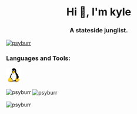 <h1 align="center">Hi 👋, I'm kyle</h1>
<h3 align="center">A stateside junglist.</h3>

<p align="left"> <a href="https://github.com/ryo-ma/github-profile-trophy"><img src="https://github-profile-trophy.vercel.app/?username=psyburr" alt="psyburr" /></a> </p>

<h3 align="left">Languages and Tools:</h3>
<p align="left"> <a href="https://www.linux.org/" target="_blank" rel="noreferrer"> <img src="https://raw.githubusercontent.com/devicons/devicon/master/icons/linux/linux-original.svg" alt="linux" width="40" height="40"/> </a> </p>

<p><img align="left" src="https://github-readme-stats.vercel.app/api/top-langs?username=psyburr&show_icons=true&locale=en&layout=compact" alt="psyburr" /></p>

<p>&nbsp;<img align="center" src="https://github-readme-stats.vercel.app/api?username=psyburr&show_icons=true&locale=en" alt="psyburr" /></p>

<p><img align="center" src="https://github-readme-streak-stats.herokuapp.com/?user=psyburr&" alt="psyburr" /></p>

